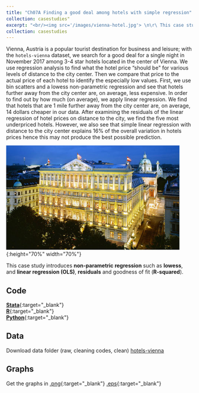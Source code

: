```yaml
---
title: "Ch07A Finding a good deal among hotels with simple regression"
collection: casestudies"
excerpt: "<br/><img src='/images/vienna-hotel.jpg'> \n\r\ This case study introduces **non-parametric regression** such as **lowess**, and **linear regression (OLS)**, **residuals** and goodness of fit (**R-squared**)."
collection: casestudies
---
```


Vienna, Austria is a popular tourist destination for business and leisure; with the `hotels-vienna` dataset, we search for a good deal for a single night in November 2017 among 3-4 star hotels located in the center of Vienna. We use regression analysis to find what the hotel price “should be" for various levels of distance to the city center. Then we compare that price to the actual price of each hotel to identify the especially low values. First, we use bin scatters and a lowess non-parametric regression and see that hotels further away from the city center are, on average, less expensive. In order to find out by how much (on average), we apply linear regression. We find that hotels that are 1 mile further away from the city center are, on average, 14 dollars cheaper in our data. After examining the residuals of the linear regression of hotel prices on distance to the city, we find the five most underpriced hotels. However, we also see that simple linear regression with distance to the city center explains 16% of the overall variation in hotels prices hence this may not produce the best possible prediction.

![Vienna](/images/vienna1.jpg){:height="70%" width="70%"}

This case study introduces **non-parametric regression** such as **lowess**, and **linear regression (OLS)**, **residuals** and goodness of fit (**R-squared**).

## Code
[**Stata**](https://github.com/gabors-data-analysis/da_case_studies/blob/master/ch07-hotels-simple-reg/ch07-hotels-simple-reg.do){:target="_blank"}   
[**R**](https://github.com/gabors-data-analysis/da_case_studies/blob/master/ch07-hotels-simple-reg/ch07-hotels-simple-reg.R){:target="_blank"}   
[**Python**](https://github.com/gabors-data-analysis/da_case_studies/blob/master/ch07-hotels-simple-reg/ch07-hotels-simple-reg.ipynb){:target="_blank"}   

## Data
Download data folder (raw, cleaning codes, clean) [hotels-vienna](/datasets/#hotels-vienna)   

## Graphs
Get the graphs in [.png](ch07A-png-zip){:target="_blank"}  [.eps](ch07A-eps-zip){:target="_blank"}
